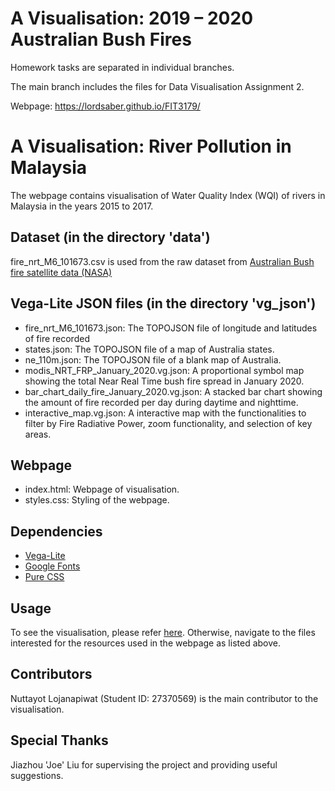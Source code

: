 # A Visualisation: 2019 – 2020 Australian Bush Fires

Homework tasks are separated in individual branches.

The main branch includes the files for Data Visualisation Assignment 2.

Webpage: https://lordsaber.github.io/FIT3179/

# A Visualisation: River Pollution in Malaysia

The webpage contains visualisation of Water Quality Index (WQI) of rivers in Malaysia in the years 2015 to 2017. 

## Dataset (in the directory 'data')
fire_nrt_M6_101673.csv is used from the raw dataset from [Australian Bush fire satellite data (NASA)](https://www.kaggle.com/datasets/nagarajbhat/australian-bush-fire-satellite-data-nasa?select=fire_nrt_M6_101673.csv)

## Vega-Lite JSON files (in the directory 'vg_json')

- fire_nrt_M6_101673.json: The TOPOJSON file of longitude and latitudes of fire recorded
- states.json: The TOPOJSON file of a map of Australia states.
- ne_110m.json: The TOPOJSON file of a blank map of Australia.
- modis_NRT_FRP_January_2020.vg.json: A proportional symbol map showing the total Near Real Time bush fire spread in January 2020.
- bar_chart_daily_fire_January_2020.vg.json: A stacked bar chart showing the amount of fire recorded per day during daytime and nighttime. 
- interactive_map.vg.json: A interactive map with the functionalities to filter by Fire Radiative Power, zoom functionality, and selection of key areas.

## Webpage

- index.html: Webpage of visualisation. 
- styles.css: Styling of the webpage. 

## Dependencies

- [Vega-Lite](https://vega.github.io/vega-lite/)
- [Google Fonts](https://fonts.google.com/)
- [Pure CSS](https://purecss.io/)

## Usage

To see the visualisation, please refer [here](https://lordsaber.github.io/FIT3179/). Otherwise, navigate to the files interested for the resources used in the webpage as listed above. 

## Contributors

Nuttayot Lojanapiwat (Student ID: 27370569) is the main contributor to the visualisation. 

## Special Thanks

Jiazhou 'Joe' Liu for supervising the project and providing useful suggestions.
